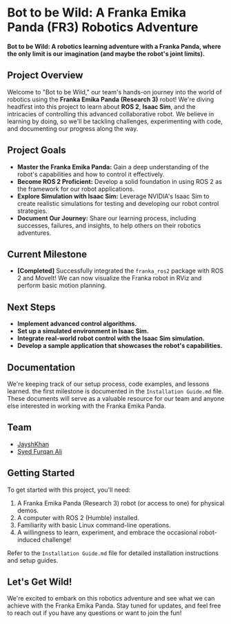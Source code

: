 # Bot to be Wild: A Franka Emika Panda (FR3) Robotics Adventure

**Bot to be Wild: A robotics learning adventure with a Franka Panda, where the only limit is our imagination (and maybe the robot's joint limits).**

## Project Overview

Welcome to "Bot to be Wild," our team's hands-on journey into the world of robotics using the **Franka Emika Panda (Research 3)** robot! We're diving headfirst into this project to learn about **ROS 2**, **Isaac Sim**, and the intricacies of controlling this advanced collaborative robot. We believe in learning by doing, so we'll be tackling challenges, experimenting with code, and documenting our progress along the way.

## Project Goals

*   **Master the Franka Emika Panda:** Gain a deep understanding of the robot's capabilities and how to control it effectively.
*   **Become ROS 2 Proficient:**  Develop a solid foundation in using ROS 2 as the framework for our robot applications.
*   **Explore Simulation with Isaac Sim:** Leverage NVIDIA's Isaac Sim to create realistic simulations for testing and developing our robot control strategies.
*   **Document Our Journey:**  Share our learning process, including successes, failures, and insights, to help others on their robotics adventures.

## Current Milestone

*   **[Completed]**  Successfully integrated the `franka_ros2` package with ROS 2 and MoveIt! We can now visualize the Franka robot in RViz and perform basic motion planning.

## Next Steps

*   **Implement advanced control algorithms.**
*   **Set up a simulated environment in Isaac Sim.**
*   **Integrate real-world robot control with the Isaac Sim simulation.**
*   **Develop a sample application that showcases the robot's capabilities.**

## Documentation

We're keeping track of our setup process, code examples, and lessons learned. the first milestone is documented in the `Installation Guide.md` file. These documents will serve as a valuable resource for our team and anyone else interested in working with the Franka Emika Panda.

## Team

- [JayshKhan](github.com/jayshkhan)
- [Syed Furqan Ali](#)


## Getting Started

To get started with this project, you'll need:

1. A Franka Emika Panda (Research 3) robot (or access to one) for physical demos.
2. A computer with ROS 2 (Humble) installed.
3. Familiarity with basic Linux command-line operations.
4. A willingness to learn, experiment, and embrace the occasional robot-induced challenge!

Refer to the `Installation Guide.md` file for detailed installation instructions and setup guides.

## Let's Get Wild!

We're excited to embark on this robotics adventure and see what we can achieve with the Franka Emika Panda. Stay tuned for updates, and feel free to reach out if you have any questions or want to join the fun!
